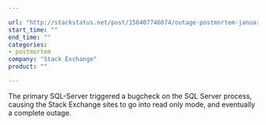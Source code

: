 ```yaml
---

url: "http://stackstatus.net/post/156407746074/outage-postmortem-january-24-2017"
start_time: ""
end_time: ""
categories:
- postmortem
company: "Stack Exchange"
product: ""

---
```


The primary SQL-Server triggered a bugcheck on the SQL Server process, causing the Stack Exchange sites to go into read only mode, and eventually a complete outage.
